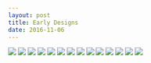 ```yaml
---
layout: post
title: Early Designs
date: 2016-11-06
---
```

![](/assets/Atlas%20render.52.jpg)
![](/assets/Atlas%20render%203.68.jpg)
![](/assets/comparison%20.7.jpg)
![](/assets/EV3.16.jpg)
![](/assets/EV3.20.jpg)
![](/assets/v3.12.jpg)
![](/assets/v3.11.jpg)
![](/assets/v3.13.jpg)
![](/assets/v3.14.jpg)
![](/assets/v3.15.jpg)
![](/assets/v3.16.jpg)
![](/assets/v3.17.jpg)
![](/assets/v3.20.jpg)
![](/assets/v3.22.jpg)
